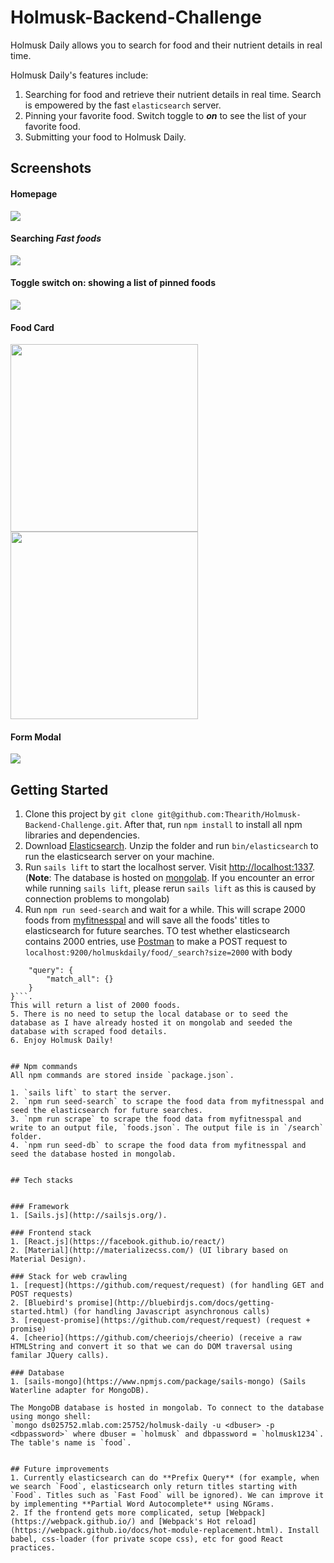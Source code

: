 # Holmusk-Backend-Challenge

Holmusk Daily allows you to search for food and their nutrient details in real time. 

Holmusk Daily's features include:

1. Searching for food and retrieve their nutrient details in real time. Search is empowered by the fast `elasticsearch` server.
2. Pinning your favorite food. Switch toggle to **_on_** to see the list of your favorite food.
3. Submitting your food to Holmusk Daily.


## Screenshots

#### Homepage
<img src="https://github.com/Thearith/Holmusk-Backend-Challenge/blob/master/Screenshot/Homepage.png">


#### Searching _Fast foods_
<img src="https://github.com/Thearith/Holmusk-Backend-Challenge/blob/master/Screenshot/Search%20mode.png">


#### Toggle switch on: showing a list of pinned foods
<img src="https://github.com/Thearith/Holmusk-Backend-Challenge/blob/master/Screenshot/Pin%20mode.png">


#### Food Card
<img src="https://github.com/Thearith/Holmusk-Backend-Challenge/blob/master/Screenshot/Food%20Card.png" width="300" style="margin-right: 50px;"><img src="https://github.com/Thearith/Holmusk-Backend-Challenge/blob/master/Screenshot/Expanded%20Food%20Card.png" width="300">


#### Form Modal
<img src="https://github.com/Thearith/Holmusk-Backend-Challenge/blob/master/Screenshot/Form%20Modal.png">


## Getting Started

1. Clone this project by `git clone git@github.com:Thearith/Holmusk-Backend-Challenge.git`. After that, run `npm install` to install all npm libraries and dependencies.
2. Download [Elasticsearch](https://www.elastic.co/downloads/elasticsearch). Unzip the folder and run `bin/elasticsearch` to run the elasticsearch server on your machine.
3. Run `sails lift` to start the localhost server.  Visit [http://localhost:1337](http://localhost:1337).  (**Note**: The database is hosted on [mongolab](https://mlab.com/home). If you encounter an error while running `sails lift`, please rerun `sails lift` as this is caused by connection problems to mongolab)
4. Run `npm run seed-search` and wait for a while. This will scrape 2000 foods from [myfitnesspal](https://www.myfitnesspal.com/) and will save all the foods' titles to elasticsearch for future searches. TO test whether elasticsearch contains 2000 entries, use [Postman](https://chrome.google.com/webstore/detail/postman/fhbjgbiflinjbdggehcddcbncdddomop?hl=en) to make a POST request to `localhost:9200/holmuskdaily/food/_search?size=2000` with body 
```{
    "query": {
        "match_all": {}
    }
}```.
This will return a list of 2000 foods.
5. There is no need to setup the local database or to seed the database as I have already hosted it on mongolab and seeded the database with scraped food details.
6. Enjoy Holmusk Daily!


## Npm commands
All npm commands are stored inside `package.json`.

1. `sails lift` to start the server.
2. `npm run seed-search` to scrape the food data from myfitnesspal and seed the elasticsearch for future searches.
3. `npm run scrape` to scrape the food data from myfitnesspal and write to an output file, `foods.json`. The output file is in `/search` folder.
4. `npm run seed-db` to scrape the food data from myfitnesspal and seed the database hosted in mongolab.


## Tech stacks


### Framework
1. [Sails.js](http://sailsjs.org/).

### Frontend stack
1. [React.js](https://facebook.github.io/react/)
2. [Material](http://materializecss.com/) (UI library based on Material Design).

### Stack for web crawling
1. [request](https://github.com/request/request) (for handling GET and POST requests)
2. [Bluebird's promise](http://bluebirdjs.com/docs/getting-started.html) (for handling Javascript asynchronous calls)
3. [request-promise](https://github.com/request/request) (request + promise)
4. [cheerio](https://github.com/cheeriojs/cheerio) (receive a raw HTMLString and convert it so that we can do DOM traversal using familar JQuery calls).

### Database
1. [sails-mongo](https://www.npmjs.com/package/sails-mongo) (Sails Waterline adapter for MongoDB).

The MongoDB database is hosted in mongolab. To connect to the database using mongo shell:
`mongo ds025752.mlab.com:25752/holmusk-daily -u <dbuser> -p <dbpassword>` where dbuser = `holmusk` and dbpassword = `holmusk1234`.
The table's name is `food`.


## Future improvements
1. Currently elasticsearch can do **Prefix Query** (for example, when we search `Food`, elasticsearch only return titles starting with `Food`. Titles such as `Fast Food` will be ignored). We can improve it by implementing **Partial Word Autocomplete** using NGrams.
2. If the frontend gets more complicated, setup [Webpack](https://webpack.github.io/) and [Webpack's Hot reload](https://webpack.github.io/docs/hot-module-replacement.html). Install babel, css-loader (for private scope css), etc for good React practices.


